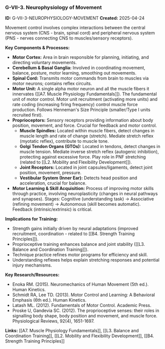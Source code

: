 ### G-VII-3. Neurophysiology of Movement
**ID:** G-VII-3-NEUROPHYSIOLOGY-MOVEMENT
**Created:** 2025-04-24

Movement control involves complex interactions between the central nervous system (CNS - brain, spinal cord) and peripheral nervous system (PNS - nerves connecting CNS to muscles/sensory receptors).

**Key Components & Processes:**
- **Motor Cortex:** Area in brain responsible for planning, initiating, and directing voluntary movements.
- **Cerebellum & Basal Ganglia:** Involved in coordinating movement, balance, posture, motor learning, smoothing out movements.
- **Spinal Cord:** Transmits motor commands from brain to muscles via motor neurons; contains reflex circuits.
- **Motor Unit:** A single alpha motor neuron and all the muscle fibers it innervates ([[A7. Muscle Physiology Fundamentals]]). The fundamental unit of motor control. Motor unit recruitment (activating more units) and rate coding (increasing firing frequency) control muscle force production. Follows Henneman's Size Principle (smaller/Type I units recruited first).
- **Proprioceptors:** Sensory receptors providing information about body position, movement, and force. Crucial for feedback and motor control.
    - **Muscle Spindles:** Located within muscle fibers, detect changes in muscle length and rate of change (stretch). Mediate stretch reflex (myotatic reflex), contribute to muscle tone.
    - **Golgi Tendon Organs (GTOs):** Located in tendons, detect changes in muscle tension. Mediate inverse stretch reflex (autogenic inhibition), protecting against excessive force. Play role in PNF stretching (related to [[L2. Mobility and Flexibility Development]]).
    - **Joint Receptors:** Located in joint capsules/ligaments, detect joint position, movement, pressure.
    - **Vestibular System (Inner Ear):** Detects head position and acceleration, crucial for balance.
- **Motor Learning & Skill Acquisition:** Process of improving motor skills through practice, involving neuroplasticity (changes in neural pathways and synapses). Stages: Cognitive (understanding task) -> Associative (refining movement) -> Autonomous (skill becomes automatic). Feedback (intrinsic/extrinsic) is critical.

**Implications for Training:**
- Strength gains initially driven by neural adaptations (improved recruitment, coordination - related to [[B4. Strength Training Principles]]).
- Proprioceptive training enhances balance and joint stability ([[L3. Balance and Coordination Training]]).
- Technique practice refines motor programs for efficiency and skill.
- Understanding reflexes helps explain stretching responses and potential injury mechanisms.

**Key Research/Resources:**
- Enoka RM. (2015). Neuromechanics of Human Movement (5th ed.). Human Kinetics.
- Schmidt RA, Lee TD. (2013). Motor Control and Learning: A Behavioral Emphasis (6th ed.). Human Kinetics.
- Latash ML. (2012). Fundamentals of Motor Control. Academic Press.
- Proske U, Gandevia SC. (2012). The proprioceptive senses: their roles in signalling body shape, body position and movement, and muscle force. Physiological Reviews, 92(4), 1651-1697.

**Links:** [[A7. Muscle Physiology Fundamentals]], [[L3. Balance and Coordination Training]], [[L2. Mobility and Flexibility Development]], [[B4. Strength Training Principles]]